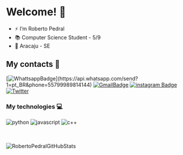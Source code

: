 # Welcome! 👋

<div>
    <ul>
	    <li>⚡ I’m Roberto Pedral</li>
		<li>📚 Computer Science Student - 5/9</li>
		<li>📍  Aracaju - SE</li>
    </ul>
</div>

## My contacts 📧

[![WhattsappBadge](https://img.shields.io/badge/-Whatsapp-4CA143?style=flat-square&labelColor=4CA143&logo=whatsapp&logoColor=white&link=https://api.whatsapp.com/send?phone=seu_telefone_55+79+996928345&text=Hello!)](https://api.whatsapp.com/send?1=pt_BR&phone=55799989814144)
[![GmailBadge](https://img.shields.io/badge/-Gmail-c14438?style=flat-square&logo=Gmail&logoColor=white&link=mailto:dev.robertopedral@gmail.com)](mailto:dev.robertopedral@gmail.com)
[![instagram Badge](https://img.shields.io/badge/Instagram-E4405F?style=flat-square&logo=instagram&logoColor=white)](https://www.instagram.com/robertopedrall/)
[![Twitter](https://img.shields.io/badge/-Twitter-1DA1F2?style=flat-square&logo=twitter&logoColor=white)](https://twitter.com/robertopedrall)

### My technologies 💻
<div style = "display: inline_block">
    <img align = "center" alt = "python" src = "https://img.shields.io/badge/python-3670A0?style=for-the-badge&logo=python&logoColor=ffdd54" />
    <img align = "center" alt = "javascript" src = "https://img.shields.io/badge/javascript-%23323330.svg?style=for-the-badge&logo=javascript&logoColor=%23F7DF1E" />
    <img align = "center" alt = "c++" src = "https://img.shields.io/badge/c++-%2300599C.svg?style=for-the-badge&logo=c%2B%2B&logoColor=white" />    
</div>

<br> <br/>
![RobertoPedralGitHubStats](https://github-readme-stats.vercel.app/api?username=RobertoPedral&show_icons=true&theme=dark)
